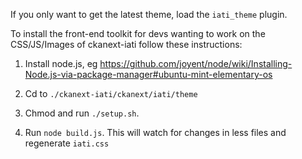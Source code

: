 
If you only want to get the latest theme, load the `iati_theme` plugin. 

To install the front-end toolkit for devs wanting to work on the CSS/JS/Images
of ckanext-iati follow these instructions:

1. Install node.js, eg https://github.com/joyent/node/wiki/Installing-Node.js-via-package-manager#ubuntu-mint-elementary-os

2. Cd to `./ckanext-iati/ckanext/iati/theme`

3. Chmod and run `./setup.sh`.

4. Run `node build.js`. This will watch for changes in less files and
   regenerate `iati.css`


